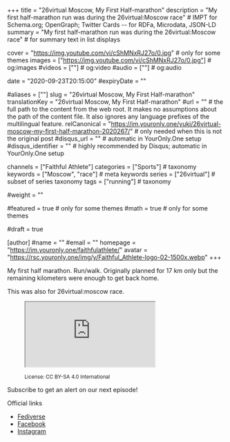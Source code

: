 +++
title = "26virtual Moscow, My First Half-marathon"
description = "My first half-marathon run was during the 26virtual:Moscow race"													# IMPT for Schema.org; OpenGraph; Twitter Cards -- for RDFa, Microdata, JSON-LD
summary = "My first half-marathon run was during the 26virtual:Moscow race"																											# for summary text in list displays

cover = "https://img.youtube.com/vi/cShMNxRJ27o/0.jpg"																					# only for some themes
images = ["https://img.youtube.com/vi/cShMNxRJ27o/0.jpg"]																											# og:images
#videos = [""]																											# og:video
#audio = [""]																												# og:audio

date = "2020-09-23T20:15:00"
#expiryDate = ""

#aliases = [""]
slug = "26virtual Moscow, My First Half-marathon"
translationKey = "26virtual Moscow, My First Half-marathon"
#url = ""																														# the full path to the content from the web root. It makes no assumptions about the path of the content file. It also ignores any language prefixes of the multilingual feature.
relCanonical = "https://im.youronly.one/yuki/26virtual-moscow-my-first-half-marathon-2020267/"																									# only needed when this is not the original post
#disqus_url = ""                                                    # automatic in YourOnly.One setup
#disqus_identifier = ""                                             # highly recommended by Disqus; automatic in YourOnly.One setup

channels = ["Faithful Athlete"]
categories = ["Sports"]																									# taxonomy
keywords = ["Moscow", "race"]																										# meta keywords
series = ["26virtual"]																											# subset of series taxonomy
tags = ["running"]																						# taxonomy

#weight = ""

#featured = true																									# only for some themes
#math = true																											# only for some themes

#draft = true

[author]
#name = ""
#email = ""
homepage = "https://im.youronly.one/faithfulathlete/"
avatar = "https://rsc.youronly.one/img/y/Faithful_Athlete-logo-02-1500x.webp"
+++

My first half marathon. Run/walk. Originally planned for 17 km only but the remaining kilometers were enough to get back home.

<!--more-->

This was also for 26virtual:moscow race.

<figure class="figure_box">
	<div class="responsive_embedframe"><iframe src="https://www.youtube-nocookie.com/embed/cShMNxRJ27o" sandbox="allow-same-origin allow-scripts" allow="accelerometer; encrypted-media; gyroscope; picture-in-picture" allowfullscreen="allowfullscreen"></iframe></div>
	<figcaption class="attribution_copyright txt_center">
		<p><small>License: CC BY-SA 4.0 International</small></p>
	</figcaption>
</figure>

Subscribe to get an alert on our next episode!

Official links
* [Fediverse](https://koyu.space/@faithfulathlete)
* [Facebook](https://facebook.com/faithful.athlete)
* [Instagram](https://instagram.com/faithful.athlete)

